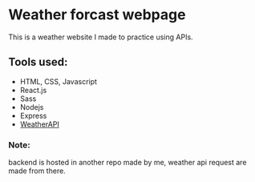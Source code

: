 # Weather forcast webpage

This is a weather website I made to practice using APIs.

## Tools used:

- HTML, CSS, Javascript
- React.js
- Sass
- Nodejs
- Express
- [WeatherAPI](https://www.weatherapi.com/)

### Note:

backend is hosted in another repo made by me, weather api request are made from there.
